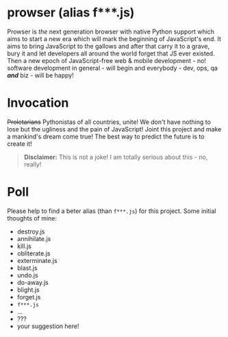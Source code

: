 # prowser (alias f***.js)
Prowser is _the_ next generation browser with native Python support which aims to start a new era which will mark the beginning of JavaScript's end. It aims to bring JavaScript to the gallows and after that carry it to a grave, bury it and let developers all around the world forget that JS ever existed. Then a new epoch of JavaScript-free web & mobile development - no! software development in general - will begin and everybody - dev, ops, qa **_and_** biz - will be happy!


# Invocation
~~Proletarians~~ Pythonistas of all countries, unite! We don't have nothing to lose but the ugliness and the pain of JavaScript! Joint this project and make a mankind's dream come true! The best way to predict the future is to create it!

> **Disclaimer:** This is not a joke! I am totally serious about this - no, really!


# Poll
Please help to find a beter alias (than `f***.js`) for this project. Some initial thoughts of mine:  

- destroy.js
- annihilate.js
- kill.js
- obliterate.js
- exterminate.js
- blast.js
- undo.js
- do-away.js
- blight.js
- forget.js
- `f***.js`
- ...
- ???
- your suggestion here!
